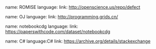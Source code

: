 name: ROMISE
language:
link: http://openscience.us/repo/defect

name: OJ
language:
link: http://programming.grids.cn/

name: notebookcdg
language:
link: https://paperswithcode.com/dataset/notebookcdg

name: C#
language:C#
link: https://archive.org/details/stackexchange

